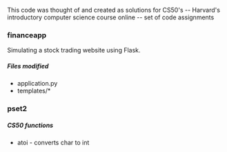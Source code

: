 This code was thought of and created as solutions for CS50's -- Harvard's  introductory computer science course online -- set of code assignments

### financeapp
Simulating a stock trading website using Flask.
##### Files modified
<ul>
<li>application.py</li>
<li>templates/*</li>
</ul>

### pset2
##### CS50 functions
<ul>
<li>atoi - converts char to int</li>
</ul>